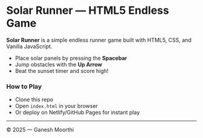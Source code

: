 # Solar Runner — HTML5 Endless Game

**Solar Runner** is a simple endless runner game built with HTML5, CSS, and Vanilla JavaScript.  
- Place solar panels by pressing the **Spacebar**
- Jump obstacles with the **Up Arrow**
- Beat the sunset timer and score high!

### How to Play
- Clone this repo
- Open `index.html` in your browser
- Or deploy on Netlify/GitHub Pages for instant play

---

© 2025 — Ganesh Moorthi
